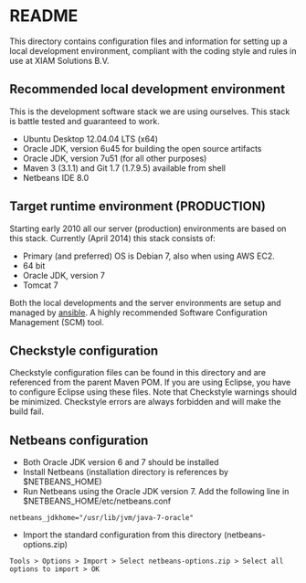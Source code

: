 # README

This directory contains configuration files and information for setting up a
local development environment, compliant with the coding style and rules in use
at XIAM Solutions B.V.

## Recommended local development environment
This is the development software stack we are using ourselves. This stack is battle tested and
guaranteed to work.
+ Ubuntu Desktop 12.04.04 LTS (x64)
+ Oracle JDK, version 6u45 for building the open source artifacts
+ Oracle JDK, version 7u51 (for all other purposes)
+ Maven 3 (3.1.1) and Git 1.7 (1.7.9.5) available from shell
+ Netbeans IDE 8.0

## Target runtime environment (PRODUCTION)
Starting early 2010 all our server (production) environments are based on this stack. 
Currently (April 2014) this stack consists of:
+ Primary (and preferred) OS is Debian 7, also when using AWS EC2.
+ 64 bit
+ Oracle JDK, version 7
+ Tomcat 7

Both the local developments and the server environments are setup and managed by 
[ansible](http://ansible.cc). A highly recommended Software Configuration Management (SCM) 
tool.

## Checkstyle configuration
Checkstyle configuration files can be found in this directory and are referenced from the
parent Maven POM. If you are using Eclipse, you have to configure Eclipse using these files.
Note that Checkstyle warnings should be minimized. Checkstyle errors are always forbidden
and will make the build fail.

## Netbeans configuration
+ Both Oracle JDK version 6 and 7 should be installed
+ Install Netbeans (installation directory is references by $NETBEANS_HOME)
+ Run Netbeans using the Oracle JDK version 7. Add the following line in 
$NETBEANS_HOME/etc/netbeans.conf
```
netbeans_jdkhome="/usr/lib/jvm/java-7-oracle"
```
+ Import the standard configuration from this directory (netbeans-options.zip)
```
Tools > Options > Import > Select netbeans-options.zip > Select all options to import > OK
```
